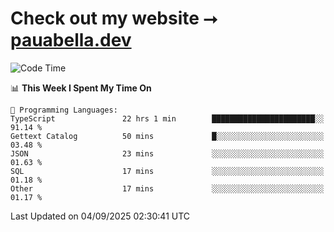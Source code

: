 # Check out my website ⭢ [pauabella.dev](https://pauabella.dev)

<!--START_SECTION:waka-->
![Code Time](http://img.shields.io/badge/Code%20Time-4%2C749%20hrs%2039%20mins-blue)

📊 **This Week I Spent My Time On** 

```text
💬 Programming Languages: 
TypeScript               22 hrs 1 min        ███████████████████████░░   91.14 % 
Gettext Catalog          50 mins             █░░░░░░░░░░░░░░░░░░░░░░░░   03.48 % 
JSON                     23 mins             ░░░░░░░░░░░░░░░░░░░░░░░░░   01.63 % 
SQL                      17 mins             ░░░░░░░░░░░░░░░░░░░░░░░░░   01.18 % 
Other                    17 mins             ░░░░░░░░░░░░░░░░░░░░░░░░░   01.17 % 
```


 Last Updated on 04/09/2025 02:30:41 UTC
<!--END_SECTION:waka-->
